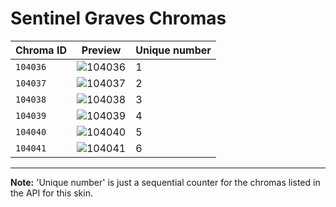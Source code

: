 # Sentinel Graves Chromas

| Chroma ID | Preview | Unique number |
|---|---|---|
| `104036` | ![104036](https://raw.communitydragon.org/latest/plugins/rcp-be-lol-game-data/global/default/v1/champion-chroma-images/104/104036.png) | 1 |
| `104037` | ![104037](https://raw.communitydragon.org/latest/plugins/rcp-be-lol-game-data/global/default/v1/champion-chroma-images/104/104037.png) | 2 |
| `104038` | ![104038](https://raw.communitydragon.org/latest/plugins/rcp-be-lol-game-data/global/default/v1/champion-chroma-images/104/104038.png) | 3 |
| `104039` | ![104039](https://raw.communitydragon.org/latest/plugins/rcp-be-lol-game-data/global/default/v1/champion-chroma-images/104/104039.png) | 4 |
| `104040` | ![104040](https://raw.communitydragon.org/latest/plugins/rcp-be-lol-game-data/global/default/v1/champion-chroma-images/104/104040.png) | 5 |
| `104041` | ![104041](https://raw.communitydragon.org/latest/plugins/rcp-be-lol-game-data/global/default/v1/champion-chroma-images/104/104041.png) | 6 |

---

**Note:** 'Unique number' is just a sequential counter for the chromas listed in the API for this skin.